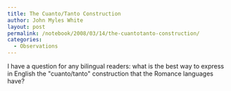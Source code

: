 ```yaml
---
title: The Cuanto/Tanto Construction
author: John Myles White
layout: post
permalink: /notebook/2008/03/14/the-cuantotanto-construction/
categories:
  - Observations
---
```


I have a question for any bilingual readers: what is the best way to express in English the "cuanto/tanto" construction that the Romance languages have?
